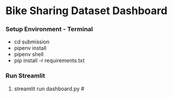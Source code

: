 # Bike Sharing Dataset Dashboard

### Setup Environment - Terminal
* cd submission
* pipenv install
* pipenv shell
* pip install -r requirements.txt

### Run Streamlit
1. streamlit run dashboard.py #   
 
 
